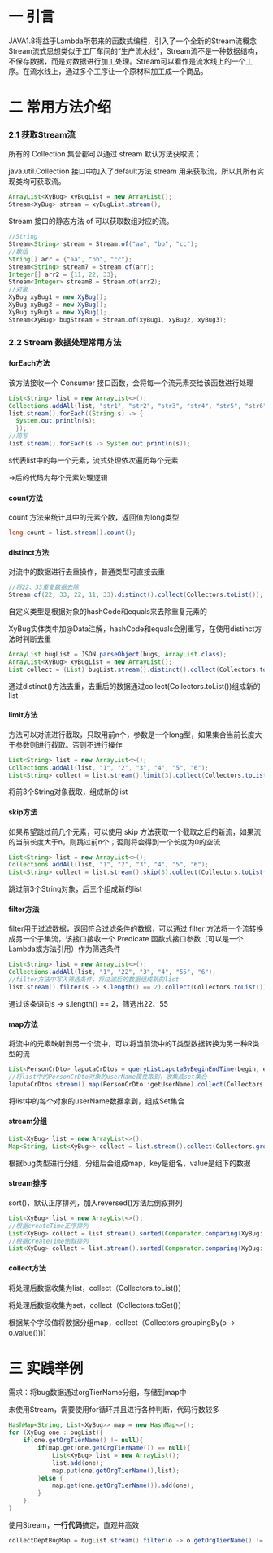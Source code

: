 # 一 引言

JAVA1.8得益于Lambda所带来的函数式编程，引入了一个全新的Stream流概念Stream流式思想类似于工厂车间的“生产流水线”，Stream流不是一种数据结构，不保存数据，而是对数据进行加工处理。Stream可以看作是流水线上的一个工序。在流水线上，通过多个工序让一个原材料加工成一个商品。

# 二 常用方法介绍

### 2.1 获取Stream流

所有的 Collection 集合都可以通过 stream 默认方法获取流；

java.util.Collection 接口中加入了default方法 stream 用来获取流，所以其所有实现类均可获取流。

```java
ArrayList<XyBug> xyBugList = new ArrayList();
Stream<XyBug> stream = xyBugList.stream();
```

Stream 接口的静态方法 of 可以获取数组对应的流。

```java
//String
Stream<String> stream = Stream.of("aa", "bb", "cc");
//数组
String[] arr = {"aa", "bb", "cc"};
Stream<String> stream7 = Stream.of(arr);
Integer[] arr2 = {11, 22, 33};
Stream<Integer> stream8 = Stream.of(arr2);
//对象
XyBug xyBug1 = new XyBug();
XyBug xyBug2 = new XyBug();
XyBug xyBug3 = new XyBug();
Stream<XyBug> bugStream = Stream.of(xyBug1, xyBug2, xyBug3);
```

### 2.2 Stream 数据处理常用方法

#### forEach方法

该方法接收一个 Consumer 接口函数，会将每一个流元素交给该函数进行处理

```java
List<String> list = new ArrayList<>();
Collections.addAll(list, "str1", "str2", "str3", "str4", "str5", "str6");
list.stream().forEach((String s) -> {
  System.out.println(s);
  });
//简写
list.stream().forEach(s -> System.out.println(s));
```

s代表list中的每一个元素，流式处理依次遍历每个元素

->后的代码为每个元素处理逻辑

#### count方法

count 方法来统计其中的元素个数，返回值为long类型

```java
long count = list.stream().count();
```

#### distinct方法

对流中的数据进行去重操作，普通类型可直接去重

```java
//将22、33重复数据去除
Stream.of(22, 33, 22, 11, 33).distinct().collect(Collectors.toList());
```

自定义类型是根据对象的hashCode和equals来去除重复元素的

XyBug实体类中加@Data注解，hashCode和equals会别重写，在使用distinct方法时判断去重

```java
ArrayList bugList = JSON.parseObject(bugs, ArrayList.class);
ArrayList<XyBug> xyBugList = new ArrayList();
List collect = (List) bugList.stream().distinct().collect(Collectors.toList());
```

通过distinct()方法去重，去重后的数据通过collect(Collectors.toList())组成新的list

#### limit方法

方法可以对流进行截取，只取用前n个，参数是一个long型，如果集合当前长度大于参数则进行截取。否则不进行操作

```java
List<String> list = new ArrayList<>();
Collections.addAll(list, "1", "2", "3", "4", "5", "6");
List<String> collect = list.stream().limit(3).collect(Collectors.toList());
```

将前3个String对象截取，组成新的list

#### skip方法

如果希望跳过前几个元素，可以使用 skip 方法获取一个截取之后的新流，如果流的当前长度大于n，则跳过前n个；否则将会得到一个长度为0的空流

```java
List<String> list = new ArrayList<>();
Collections.addAll(list, "1", "2", "3", "4", "5", "6");
List<String> collect = list.stream().skip(3).collect(Collectors.toList());
```

跳过前3个String对象，后三个组成新的list

#### filter方法

filter用于过滤数据，返回符合过滤条件的数据，可以通过 filter 方法将一个流转换成另一个子集流，该接口接收一个 Predicate 函数式接口参数（可以是一个Lambda或方法引用）作为筛选条件

```java
List<String> list = new ArrayList<>();
Collections.addAll(list, "1", "22", "3", "4", "55", "6");
//filter方法中写入筛选条件，将过滤后的数据组成新的list
list.stream().filter(s -> s.length() == 2).collect(Collectors.toList());
```

通过该条语句s -> s.length() == 2，筛选出22、55

#### map方法

将流中的元素映射到另一个流中，可以将当前流中的T类型数据转换为另一种R类型的流

```java
List<PersonCrDto> laputaCrDtos = queryListLaputaByBeginEndTime(begin, end);
//将list中的PersonCrDto对象的userName属性取到，收集成set集合
laputaCrDtos.stream().map(PersonCrDto::getUserName).collect(Collectors.toSet())
```

将list中的每个对象的userName数据拿到，组成Set集合

#### stream分组

```java
List<XyBug> list = new ArrayList<>();
Map<String, List<XyBug>> collect = list.stream().collect(Collectors.groupingBy(XyBug::getBugType));
```

根据bug类型进行分组，分组后会组成map，key是组名，value是组下的数据

#### stream排序

sort()，默认正序排列，加入reversed()方法后倒叙排列

```java
List<XyBug> list = new ArrayList<>();
//根据createTime正序排列
List<XyBug> collect = list.stream().sorted(Comparator.comparing(XyBug::getCreateTime)).collect(Collectors.toList());
//根据createTime倒叙排列
List<XyBug> collect = list.stream().sorted(Comparator.comparing(XyBug::getCreateTime).reversed()).collect(Collectors.toList());
```

#### collect方法

将处理后数据收集为list，collect（Collectors.toList()）

将处理后数据收集为set，collect（Collectors.toSet()）

根据某个字段值将数据分组map，collect（Collectors.groupingBy(o -> o.value()))）

# 三 实践举例

需求：将bug数据通过orgTierName分组，存储到map中

未使用Stream，需要使用for循环并且进行各种判断，代码行数较多

```java
HashMap<String, List<XyBug>> map = new HashMap<>();
for (XyBug one : bugList){
    if(one.getOrgTierName() != null){
        if(map.get(one.getOrgTierName()) == null){
            List<XyBug> list = new ArrayList();
            list.add(one);
            map.put(one.getOrgTierName(),list);
        }else {
            map.get(one.getOrgTierName()).add(one);
        }
    }
}
```

使用Stream，**一行代码**搞定，直观并高效

```java
collectDeptBugMap = bugList.stream().filter(o -> o.getOrgTierName() != null).collect(Collectors.groupingBy(o -> o.getOrgTierName()));
```

